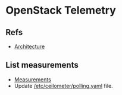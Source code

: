 # OpenStack Telemetry

## Refs

* [Architecture](https://docs.openstack.org/ceilometer/queens/contributor/architecture.html)

## List measurements

* [Measurements](https://docs.openstack.org/ceilometer/latest/admin/telemetry-measurements.html#load-balancer-as-a-service-lbaas-v2)
* Update [/etc/ceilometer/polling.yaml](https://github.com/openstack/ceilometer/blob/master/etc/ceilometer/polling.yaml) file.
